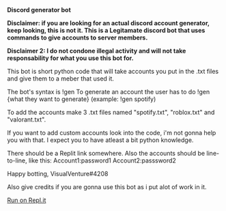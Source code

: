 **Discord generator bot**

**Disclaimer: if you are looking for an actual discord account generator, keep looking, this is not it. This is a Legitamate discord bot that uses commands to give accounts to server members.**

**Disclaimer 2: I do not condone illegal activity and will not take responsability for what you use this bot for.**

This bot is short python code that will take accounts you put in the .txt files and give them to a meber that used it.

The bot's syntax is !gen
To generate an account the user has to do !gen {what they want to generate} (example: !gen spotify)

To add the accounts make 3 .txt files named "spotify.txt", "roblox.txt" and "valorant.txt".

If you want to add custom accounts look into the code, i'm not gonna help you with that. 
I expect you to have atleast a bit python knowledge.

There should be a Replit link somewhere.
Also the accounts should be line-to-line, like this:
Account1:password1
Account2:passsword2

Happy botting, VisualVenture#4208

Also give credits if you are gonna use this bot as i put alot of work in it.

[Run on Repl.it](https://replit.com/@CiphersDen/Discord-Genrator-Bot-by-VisualVenture4208?v=1)
